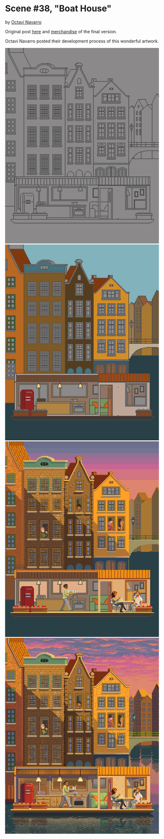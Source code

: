 Scene #38, "Boat House"
===
by [Octavi Navarro](pixelshuh.com)

Original post [here](http://pixelshuh.tumblr.com/post/158506179429/scene-38-the-boathouse-pixel-art-illustrations) and [merchandise](https://www.redbubble.com/people/pixelshuh/works/25705487-scene-38-the-boathouse) of the final version.

Octavi Navarro posted their development process of this wonderful artwork.

![line art][line art]
![flat colors][flat colors]
![detail style][detail style]
![complete][complete]

[line art]: /pixelart/images/boathouse1.png
[flat colors]: /pixelart/images/boathouse2.png
[detail style]: /pixelart/images/boathouse3.png
[complete]: /pixelart/images/boathouse4.png
